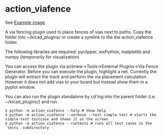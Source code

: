 # action_viafence
See [Example image](https://github.com/skuep/kicad-plugins/blob/master/action_viafence/tests/diffms.png).

A via fencing plugin used to place fences of vias next to paths.
Copy the folder into ~/kicad_plugins/ or create a symlink to the the action_viafence folder.

The following libraries are required: pyclipper, wxPython, matplotlib and numpy (temporarily for visualization)

You can access the plugin via pcbnew->Tools->External Plugins->Via Fence Generator. 
Before you can execute the plugin, highlight a net.
Currently the plugin will extract the track and perform the via placement calculation. 
However it does not add vias to your board but instead show them in a pyplot window.

You can also run the plugin standalone by cd'ing into the parent folder (i.e. ~/kicad_plugins/) and run

    $ python -m action_viafence --help # Show help 
    $ python -m action_viafence --verbose --test simple-test # starts the simple-test testcase and shows it on the screen
    $ python -m action_viafence --runtests # runs all test cases in the `tests` subdirectory
